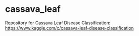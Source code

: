 # cassava_leaf
Repository for Cassava Leaf Disease Classification: https://www.kaggle.com/c/cassava-leaf-disease-classification
